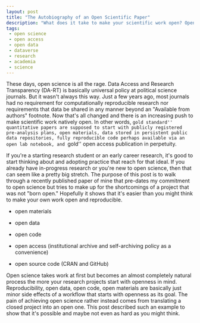 ```yaml
---
layout: post
title: "The Autobiography of an Open Scientific Paper"
description: "What does it take to make your scientific work open? Open materials, open data, open analysis, and open access publication."
tags:
 - open science
 - open access
 - open data
 - dataverse
 - research
 - academia
 - science
---
```


These days, open science is all the rage. Data Access and Research Transparency (DA-RT) is basically universal policy at political science journals. But it wasn't always this way. Just a few years ago, most journals had no requirement for computationally reproducible research nor requirements that data be shared in any manner beyond an "Available from authors" footnote. Now that's all changed and there is an increasing push to make scientific work natively open. In other words, ``gold standard'' quantitative papers are supposed to start with publicly registered pre-analysis plans, open materials, data stored in persistent public data repositories, fully reproducible code perhaps available via an open lab notebook, and ``gold'' open access publication in perpetuity.

If you're a starting research student or an early career research, it's good to start thinking about and adopting practice that reach for that ideal. If you already have in-progress research or you're new to open science, then that can seem like a pretty big stretch. The purpose of this post is to walk through a recently published paper of mine that pre-dates my commitment to open science but tries to make up for the shortcomings of a project that was not "born open." Hopefully it shows that it's easier than you might think to make your own work open and reproducible.

- open materials

- open data

- open code

- open access (institutional archive and self-archiving policy as a convenience)

- open source code (CRAN and GitHub)

Open science takes work at first but becomes an almost completely natural process the more your research projects start with openness in mind. Reproducibility, open data, open code, open materials are basically just minor side effects of a workflow that starts with openness as its goal. The pain of achieving open science rather instead comes from translating a closed project into an open one. This post described such an example to show that it's possible and maybe not even as hard as you might think.
